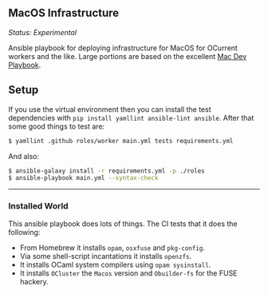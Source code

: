 MacOS Infrastructure
--------------------

*Status: Experimental*

Ansible playbook for deploying infrastructure for MacOS for OCurrent workers and the like. Large portions are based on the excellent [Mac Dev Playbook](https://github.com/geerlingguy/mac-dev-playbook).

## Setup

If you use the virtual environment then you can install the test dependencies with `pip install yamllint ansible-lint ansible`. After that some good things to test are: 

```sh
$ yamllint .github roles/worker main.yml tests requirements.yml
```

And also: 

```sh
$ ansible-galaxy install -r requirements.yml -p ./roles
$ ansible-playbook main.yml --syntax-check
```

---

### Installed World

This ansible playbook does lots of things. The CI tests that it does the following: 

  - From Homebrew it installs `opam`, `osxfuse` and `pkg-config`. 
  - Via some shell-script incantations it installs `openzfs`. 
  - It installs OCaml system compilers using `opam sysinstall`. 
  - It installs `OCluster` the `Macos` version and `Obuilder-fs` for the FUSE hackery.
